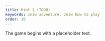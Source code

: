 ```yaml
---
title: Hint 1 (TODO)
keywords: zniw adventure, zniw how to play
order: 10
---
```


The game begins with a placeholder text.